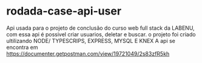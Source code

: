 # rodada-case-api-user

Api usada para o projeto de conclusão do curso web full stack da LABENU, com essa api é possivel criar usuarios, deletar e buscar. o projeto foi criado ultilizando NODE/ TYPESCRIPS, EXPRESS, MYSQL E KNEX
A api se encontra em https://documenter.getpostman.com/view/19721049/2s83zfR5kh
